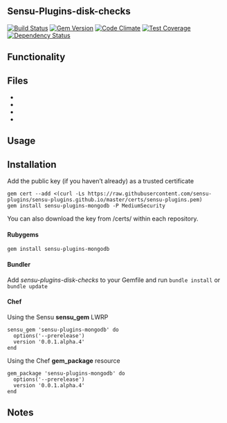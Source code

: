 ## Sensu-Plugins-disk-checks

[![Build Status](https://travis-ci.org/sensu-plugins/sensu-plugins-mongodb.svg?branch=master)][1]
[![Gem Version](https://badge.fury.io/rb/sensu-plugins-mongodb.svg)][2]
[![Code Climate](https://codeclimate.com/github/sensu-plugins/sensu-plugins-mongodb/badges/gpa.svg)][3]
[![Test Coverage](https://codeclimate.com/github/sensu-plugins/sensu-plugins-mongodb/badges/coverage.svg)][4]
[![Dependency Status](https://gemnasium.com/sensu-plugins/sensu-plugins-mongodb.svg)][5]

## Functionality

## Files
 *
 *
 *
 *

## Usage

## Installation

Add the public key (if you haven’t already) as a trusted certificate

```
gem cert --add <(curl -Ls https://raw.githubusercontent.com/sensu-plugins/sensu-plugins.github.io/master/certs/sensu-plugins.pem)
gem install sensu-plugins-mongodb -P MediumSecurity
```

You can also download the key from /certs/ within each repository.

#### Rubygems

`gem install sensu-plugins-mongodb`

#### Bundler

Add *sensu-plugins-disk-checks* to your Gemfile and run `bundle install` or `bundle update`

#### Chef

Using the Sensu **sensu_gem** LWRP
```
sensu_gem 'sensu-plugins-mongodb' do
  options('--prerelease')
  version '0.0.1.alpha.4'
end
```

Using the Chef **gem_package** resource
```
gem_package 'sensu-plugins-mongodb' do
  options('--prerelease')
  version '0.0.1.alpha.4'
end
```

## Notes

[1]:[https://travis-ci.org/sensu-plugins/sensu-plugins-mongodb]
[2]:[http://badge.fury.io/rb/sensu-plugins-mongodb]
[3]:[https://codeclimate.com/github/sensu-plugins/sensu-plugins-mongodb]
[4]:[https://codeclimate.com/github/sensu-plugins/sensu-plugins-mongodb]
[5]:[https://gemnasium.com/sensu-plugins/sensu-plugins-mongodb]
